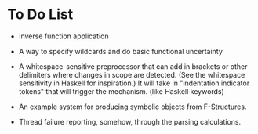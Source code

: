 To Do List
==========

 * inverse function application

 * A way to specify wildcards and do basic functional uncertainty

 * A whitespace-sensitive preprocessor that can add in brackets or other
   delimiters where changes in scope are detected. (See the whitespace
   sensitivity in Haskell for inspiration.) It will take in "indentation
   indicator tokens" that will trigger the mechanism. (like Haskell keywords)

 * An example system for producing symbolic objects from F-Structures.

 * Thread failure reporting, somehow, through the parsing calculations.